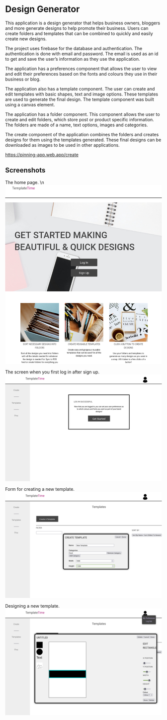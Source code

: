 # Design Generator

This application is a design generator that helps business owners, bloggers and more generate designs to help promote their business.  Users can create folders and templates that can be combined to quickly and easily create new designs.

The project uses firebase for the database and authentication. The authentication is done with email and password. The email is used as an id to get and save the user’s information as they use the application.

The application has a preferences component that allows the user to view and edit their preferences based on the fonts and colours they use in their business or blog.

The application also has a template component.  The user can create and edit templates with basic shapes, text and image options. These templates are used to generate the final design. The template component was built using a canvas element.

The application has a folder component.  This component allows the user to create and edit folders, which store post or product specific information. The folders are made of a name, text options, images and categories.  

The create component of the application combines the folders and creates designs for them using the templates generated. These final designs can be downloaded as images to be used in other applications.

https://pinning-app.web.app/create


## Screenshots

The home page. \n
![Image of home page.](./screenshots/homepage.png "Front page")

The screen when you first log in after sign up.
![Image of log in.](./screenshots/login.png "Login first page")

Form for creating a new template.
![Image of template creation form.](./screenshots/template.png "New template form")

Designing a new template.
![Image of designing a new template.](./screenshots/design.png "New template design")
